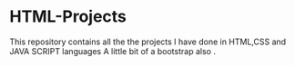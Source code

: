 # HTML-Projects
This repository contains all the the projects I have done in HTML,CSS and JAVA SCRIPT languages 
A little bit of a bootstrap also .
